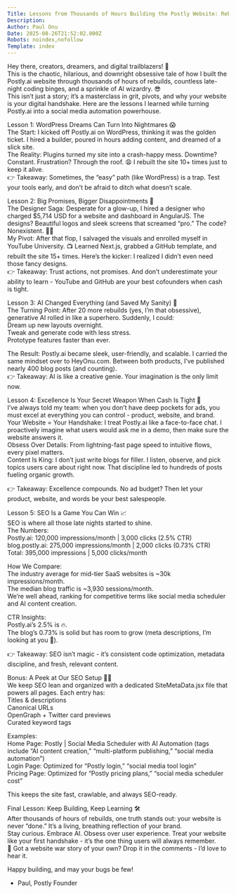 ```yaml
---
Title: Lessons from Thousands of Hours Building the Postly Website: Rebuilds, AI Magic, and SEO Wins 🚀
Description: 
Author: Paul Onu
Date: 2025-08-26T21:52:02.000Z
Robots: noindex,nofollow
Template: index
---
```

<p>Hey there, creators, dreamers, and digital trailblazers! 🎉<br>
This is the chaotic, hilarious, and downright obsessive tale of how I built the Postly.ai website through thousands of hours of rebuilds, countless late-night coding binges, and a sprinkle of AI wizardry. 😎<br>
This isn’t just a story; it’s a masterclass in grit, pivots, and why your website is your digital handshake. Here are the lessons I learned while turning Postly.ai into a social media automation powerhouse.</p>

<p>Lesson 1: WordPress Dreams Can Turn Into Nightmares 😱<br>
The Start: I kicked off Postly.ai on WordPress, thinking it was the golden ticket. I hired a builder, poured in hours adding content, and dreamed of a slick site.<br>
The Reality: Plugins turned my site into a crash-happy mess. Downtime? Constant. Frustration? Through the roof. 😩 I rebuilt the site 10+ times just to keep it alive.<br>
👉 Takeaway: Sometimes, the “easy” path (like WordPress) is a trap. Test your tools early, and don’t be afraid to ditch what doesn’t scale.</p>

<p>Lesson 2: Big Promises, Bigger Disappointments 💸<br>
The Designer Saga: Desperate for a glow-up, I hired a designer who charged $5,714 USD for a website and dashboard in AngularJS. The designs? Beautiful logos and sleek screens that screamed “pro.” The code? Nonexistent. 🤦‍♂️<br>
My Pivot: After that flop, I salvaged the visuals and enrolled myself in YouTube University. 📺 Learned Next.js, grabbed a GitHub template, and rebuilt the site 15+ times. Here’s the kicker: I realized I didn’t even need those fancy designs.<br>
👉 Takeaway: Trust actions, not promises. And don’t underestimate your ability to learn - YouTube and GitHub are your best cofounders when cash is tight.</p>

<p>Lesson 3: AI Changed Everything (and Saved My Sanity) 🤖<br>
The Turning Point: After 20 more rebuilds (yes, I’m that obsessive), generative AI rolled in like a superhero. Suddenly, I could:<br>
Dream up new layouts overnight.<br>
Tweak and generate code with less stress.<br>
Prototype features faster than ever.</p>

<p>The Result: Postly.ai became sleek, user-friendly, and scalable. I carried the same mindset over to HeyOnu.com. Between both products, I’ve published nearly 400 blog posts (and counting).<br>
👉 Takeaway: AI is like a creative genie. Your imagination is the only limit now.</p>

<p>Lesson 4: Excellence Is Your Secret Weapon When Cash Is Tight 💪<br>
I’ve always told my team: when you don’t have deep pockets for ads, you must excel at everything you can control - product, website, and brand.<br>
Your Website = Your Handshake: I treat Postly.ai like a face-to-face chat. I proactively imagine what users would ask me in a demo, then make sure the website answers it.<br>
Obsess Over Details: From lightning-fast page speed to intuitive flows, every pixel matters.<br>
Content Is King: I don’t just write blogs for filler. I listen, observe, and pick topics users care about right now. That discipline led to hundreds of posts fueling organic growth.</p>

<p>👉 Takeaway: Excellence compounds. No ad budget? Then let your product, website, and words be your best salespeople.</p>

<p>Lesson 5: SEO Is a Game You Can Win 📈<br>
SEO is where all those late nights started to shine.<br>
The Numbers:<br>
Postly.ai: 120,000 impressions/month | 3,000 clicks (2.5% CTR)<br>
blog.postly.ai: 275,000 impressions/month | 2,000 clicks (0.73% CTR)<br>
Total: 395,000 impressions | 5,000 clicks/month</p>

<p>How We Compare:<br>
The industry average for mid-tier SaaS websites is ~30k impressions/month.<br>
The median blog traffic is ~3,930 sessions/month.<br>
We’re well ahead, ranking for competitive terms like social media scheduler and AI content creation.</p>

<p>CTR Insights:<br>
Postly.ai’s 2.5% is 🔥.<br>
The blog’s 0.73% is solid but has room to grow (meta descriptions, I’m looking at you 👀).</p>

<p>👉 Takeaway: SEO isn’t magic - it’s consistent code optimization, metadata discipline, and fresh, relevant content.</p>

<p>Bonus: A Peek at Our SEO Setup 🧑‍💻<br>
We keep SEO lean and organized with a dedicated SiteMetaData.jsx file that powers all pages. Each entry has:<br>
Titles &amp; descriptions<br>
Canonical URLs<br>
OpenGraph + Twitter card previews<br>
Curated keyword tags</p>

<p>Examples:<br>
Home Page: Postly | Social Media Scheduler with AI Automation (tags include “AI content creation,” “multi-platform publishing,” “social media automation”)<br>
Login Page: Optimized for “Postly login,” “social media tool login”<br>
Pricing Page: Optimized for “Postly pricing plans,” “social media scheduler cost”</p>

<p>This keeps the site fast, crawlable, and always SEO-ready.</p>

<p>Final Lesson: Keep Building, Keep Learning 🛠️<br>
After thousands of hours of rebuilds, one truth stands out: your website is never “done.” It’s a living, breathing reflection of your brand.<br>
Stay curious. Embrace AI. Obsess over user experience. Treat your website like your first handshake - it’s the one thing users will always remember.<br>
💬 Got a website war story of your own? Drop it in the comments - I’d love to hear it.</p>

<p>Happy building, and may your bugs be few!</p>

<ul>
<li> Paul, Postly Founder</li>
</ul>

